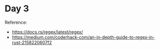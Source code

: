 # Day 3 

Reference:
- https://docs.rs/regex/latest/regex/
- https://medium.com/coderhack-com/an-in-depth-guide-to-regex-in-rust-2158220607f2